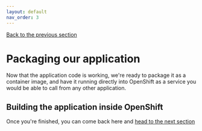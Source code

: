 ```yaml
---
layout: default
nav_order: 3
---
```

[Back to the previous section](step5.html)

# Packaging our application

Now that the application code is working, we're ready to package it as a container image, and have it running directly into OpenShift as a service you would be able to call from any other application.

## Building the application inside OpenShift

Once you're finished, you can come back here and [head to the next section](step7.html)
